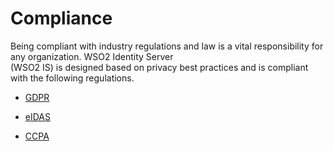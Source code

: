 # Compliance

Being compliant with industry regulations and law is a vital responsibility for any organization. WSO2 Identity Server  
(WSO2 IS) is designed based on privacy best practices and is compliant with the following regulations.

-   [GDPR](../gdpr) 

-   [eIDAS](../eidas)

-   [CCPA](../ccpa)
